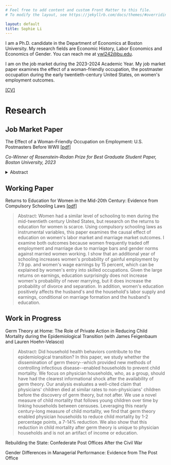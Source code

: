```yaml
---
# Feel free to add content and custom Front Matter to this file.
# To modify the layout, see https://jekyllrb.com/docs/themes/#overriding-theme-defaults

layout: default
title: Sophie Li
---
```


I am a Ph.D. candidate in the Department of Economics at Boston University. My research fields are Economic History, Labor Economics and Economics of Gender. You can reach me at <ywl242@bu.edu>.

I am on the job market during the 2023-2024 Academic Year. My job market paper examines the effect of a woman-friendly occupation, the postmaster occupation during the early twentieth-century United States, on women's employment outcomes.

[[CV]](pdfs/SophieLi_CV.pdf)

# Research

## Job Market Paper

The Effect of a Woman-Friendly Occupation on Employment: U.S. Postmasters Before WWII [[pdf]](pdfs/SophieLi_JMP.pdf)

_Co-Winner of Rosenstein-Rodan Prize for Best Graduate Student Paper, Boston University, 2023_

<details>
  <summary>Abstract</summary>
  
I examine the effect of a woman-friendly occupation on employment by exploring a unique historical setting -- the postmaster occupation during the early twentieth-century United States. Unlike many occupations that established practices to prevent married women from entering, postmasters were open to married women and offered flexible work arrangements and equal pay. With a novel dataset on postmaster appointments and census linking, I show that postmasters attracted qualified women who were not gainfully employed previously. However, the postmaster occupation offered women few benefits beyond the appointed term. Taking advantage of the fact that postmasters were presidential appointees and were rarely re-appointed after the party of the president changed, I compare the 1940 outcomes of women appointed just before and after the 1933 presidential transition in a regression discontinuity design. The RD estimates suggest that women experienced a 26.7 pp. reduction in gainful employment after finishing their postmaster term. I benchmark women's estimates against men's to show that the result is unlikely driven by selection bias. Finally, I show that women postmasters were not more likely to be employed than their women neighbors who had never been postmasters, despite their work experience. The lack of benefits for women's employment beyond the appointed term is in part explained by state-level discrimination against married women working and the severity of the Great Depression.

</details>

## Working Paper

Returns to Education for Women in the Mid-20th Century: Evidence from Compulsory Schooling Laws [[pdf]](pdfs/SophieLi_Returns_Education.pdf)

> Abstract: Women had a similar level of schooling to men during the mid-twentieth century United States, but research on the returns to education for women is scarce. Using compulsory schooling laws as instrumental variables, this paper examines the causal effect of education on women's labor market and marriage market outcomes. I examine both outcomes because women frequently traded off employment and marriage due to marriage bars and gender norms against married women working. I show that an additional year of schooling increases women's probability of gainful employment by 7.9 pp. and women's wage earnings by 15 percent, which can be explained by women's entry into skilled occupations. Given the large returns on earnings, education surprisingly does not increase women's probability of never marrying, but it does increase the probability of divorce and separation. In addition, women's education positively affects the husband's and the household's labor supply and earnings, conditional on marriage formation and the husband's education.


## Work in Progress

Germ Theory at Home: The Role of Private Action in Reducing Child Mortality during the Epidemiological Transition (with James Feigenbaum and Lauren Hoehn-Velasco)

> Abstract: Did household health behaviors contribute to the epidemiological transition? In this paper, we study whether the dissemination of germ theory--which provided new methods of controlling infectious disease--enabled households to prevent child mortality. We focus on physician households, who, as a group, should have had the clearest informational shock after the availability of germ theory. Our analysis evaluates a well-cited claim that physicians' children died at similar rates to non-physicians' children before the discovery of germ theory, but not after. We use a novel measure of child mortality that follows young children over time by linking households between censuses. Leveraging this nearly century-long measure of child mortality, we find that germ theory enabled physician households to reduce child mortality by 1-2 percentage points, a 7-14% reduction. We also show that this reduction in child mortality after germ theory is unique to physician households and is not an artifact of income or education.

Rebuilding the State: Confederate Post Offices After the Civil War

Gender Differences in Managerial Performance: Evidence from The Post Office
